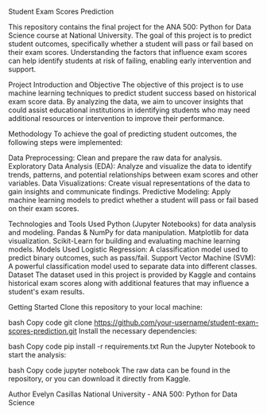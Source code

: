 Student Exam Scores Prediction

This repository contains the final project for the ANA 500: Python for Data Science course at National University. The goal of this project is to predict student outcomes, specifically whether a student will pass or fail based on their exam scores. Understanding the factors that influence exam scores can help identify students at risk of failing, enabling early intervention and support.

Project Introduction and Objective
The objective of this project is to use machine learning techniques to predict student success based on historical exam score data. By analyzing the data, we aim to uncover insights that could assist educational institutions in identifying students who may need additional resources or intervention to improve their performance.

Methodology
To achieve the goal of predicting student outcomes, the following steps were implemented:

Data Preprocessing: Clean and prepare the raw data for analysis.
Exploratory Data Analysis (EDA): Analyze and visualize the data to identify trends, patterns, and potential relationships between exam scores and other variables.
Data Visualizations: Create visual representations of the data to gain insights and communicate findings.
Predictive Modeling: Apply machine learning models to predict whether a student will pass or fail based on their exam scores.

Technologies and Tools Used
Python (Jupyter Notebooks) for data analysis and modeling.
Pandas & NumPy for data manipulation.
Matplotlib for data visualization.
Scikit-Learn for building and evaluating machine learning models.
Models Used
Logistic Regression: A classification model used to predict binary outcomes, such as pass/fail.
Support Vector Machine (SVM): A powerful classification model used to separate data into different classes.
Dataset
The dataset used in this project is provided by Kaggle and contains historical exam scores along with additional features that may influence a student's exam results.

Getting Started
Clone this repository to your local machine:

bash
Copy code
git clone https://github.com/your-username/student-exam-scores-prediction.git
Install the necessary dependencies:

bash
Copy code
pip install -r requirements.txt
Run the Jupyter Notebook to start the analysis:

bash
Copy code
jupyter notebook
The raw data can be found in the repository, or you can download it directly from Kaggle.

Author
Evelyn Casillas
National University - ANA 500: Python for Data Science
